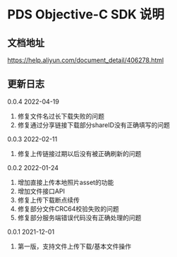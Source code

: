 # PDS Objective-C SDK 说明

## 文档地址
https://help.aliyun.com/document_detail/406278.html

## 更新日志
0.0.4 2022-04-19
1. 修复文件名过长下载失败的问题
2. 修复通过分享链接下载部分shareID没有正确填写的问题

0.0.3 2022-02-11
1. 修复上传链接过期以后没有被正确刷新的问题

0.0.2 2022-01-24
1. 增加直接上传本地照片asset的功能
2. 增加文件接口API
3. 修复上传下载断点续传
4. 修复部分文件CRC64校验失败的问题
5. 修复部分服务端错误代码没有正确处理的问题

0.0.1 2021-12-01
1. 第一版，支持文件上传下载/基本文件操作
